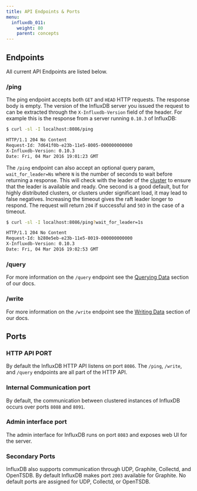 ```yaml
---
title: API Endpoints & Ports
menu:
  influxdb_011:
    weight: 80
    parent: concepts
---
```


## Endpoints

All current API Endpoints are listed below.

### /ping

The ping endpoint accepts both `GET` and `HEAD` HTTP requests.
The response body is empty.
The version of the InfluxDB server you issued the request to can be extracted through the `X-Influxdb-Version` field of the header.
For example this is the response from a server running `0.10.3` of InfluxDB:

```bash
$ curl -sl -I localhost:8086/ping

HTTP/1.1 204 No Content
Request-Id: 7d641f0b-e23b-11e5-8005-000000000000
X-Influxdb-Version: 0.10.3
Date: Fri, 04 Mar 2016 19:01:23 GMT
```

The `/ping` endpoint can also accept an optional query param, `wait_for_leader=Ns` where `N` is the number of seconds to wait before returning a response.
This will check with the leader of the [cluster](/influxdb/v0.11/concepts/glossary/#cluster) to ensure that the leader is available and ready.
One second is a good default, but for highly distributed clusters, or clusters under significant load, it may lead to false negatives.
Increasing the timeout gives the raft leader longer to respond.
The request will return `204` if successful and `503` in the case of a timeout.

```bash
$ curl -sl -I localhost:8086/ping?wait_for_leader=1s

HTTP/1.1 204 No Content
Request-Id: b280e5eb-e23b-11e5-8019-000000000000
X-Influxdb-Version: 0.10.3
Date: Fri, 04 Mar 2016 19:02:53 GMT
```

### /query
For more information on the `/query` endpoint see the [Querying Data](/influxdb/v0.11/guides/querying_data/) section of our docs.

### /write
For more information on the `/write` endpoint see the [Writing Data](/influxdb/v0.11/guides/writing_data/) section of our docs.

## Ports

### HTTP API PORT

By default the InfluxDB HTTP API listens on port `8086`.
The `/ping`, `/write`, and `/query` endpoints are all part of the HTTP API.

### Internal Communication port

By default, the communication between clustered instances of InfluxDB occurs over ports `8088` and `8091`.

### Admin interface port

The admin interface for InfluxDB runs on port `8083` and exposes web UI for the server.

### Secondary Ports

InfluxDB also supports communication through UDP, Graphite, Collectd, and OpenTSDB.
By default InfluxDB makes port `2003` available for Graphite.
No default ports are assigned for UDP, Collectd, or OpenTSDB.
